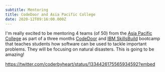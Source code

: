 ```yaml
---
subtitle: Mentoring
title: CodeDoor and Asia Pacific College
date: 2020-12T09:16:00.000Z
---
```


I'm really excited to be mentoring 4 teams (of 50) from the
[Asia Pacific College](https://www.apc.edu.ph/) as part of a three months
[CodeDoor](https://codedoor.com/About) and
[IBM SkillsBuild](https://skillsbuild.org/) bootcamp that teaches students how
software can be used to tackle important problems. They will be focusing on
natural disasters. This is going to be amazing!

<https://twitter.com/coderbyheart/status/1334426175565934592?embed>
